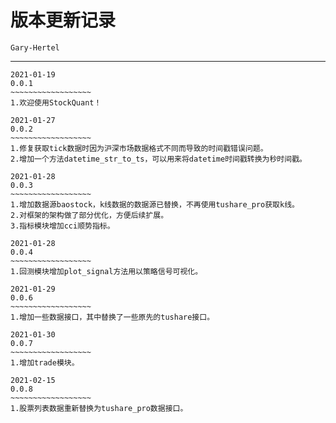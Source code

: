 # 版本更新记录

`Gary-Hertel`

------

```
2021-01-19
0.0.1
~~~~~~~~~~~~~~~~~~
1.欢迎使用StockQuant！
```

```
2021-01-27
0.0.2
~~~~~~~~~~~~~~~~~~
1.修复获取tick数据时因为沪深市场数据格式不同而导致的时间戳错误问题。
2.增加一个方法datetime_str_to_ts，可以用来将datetime时间戳转换为秒时间戳。
```

```
2021-01-28
0.0.3
~~~~~~~~~~~~~~~~~~
1.增加数据源baostock，k线数据的数据源已替换，不再使用tushare_pro获取k线。
2.对框架的架构做了部分优化，方便后续扩展。
3.指标模块增加cci顺势指标。
```

```
2021-01-28
0.0.4
~~~~~~~~~~~~~~~~~~
1.回测模块增加plot_signal方法用以策略信号可视化。
```

```
2021-01-29
0.0.6
~~~~~~~~~~~~~~~~~~
1.增加一些数据接口，其中替换了一些原先的tushare接口。
```

```
2021-01-30
0.0.7
~~~~~~~~~~~~~~~~~~
1.增加trade模块。
```

```
2021-02-15
0.0.8
~~~~~~~~~~~~~~~~~~
1.股票列表数据重新替换为tushare_pro数据接口。
```



































































































